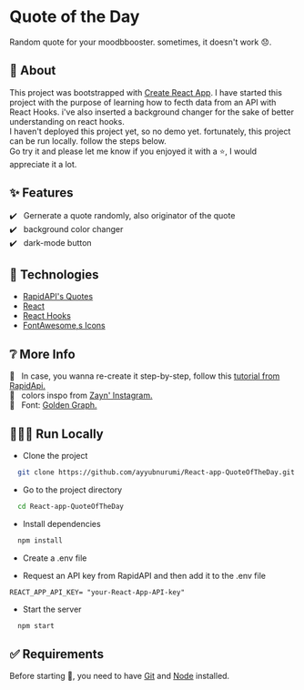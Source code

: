 # Quote of the Day

Random quote for your moodbbooster. sometimes, it doesn't work 😞.

## 🎯 About

This project was bootstrapped with [Create React App](https://github.com/facebook/create-react-app). I have started this project with the purpose of learning how to fecth data from an API with React Hooks. i've also inserted a background changer for the sake of better understanding on react hooks.<br/>
I haven't deployed this project yet, so no demo yet. fortunately, this project can be run locally. follow the steps below.<br/>
Go try it and please let me know if you enjoyed it with a ⭐️, I would appreciate it a lot.<br/>

## :sparkles: Features

:heavy_check_mark: &nbsp;&nbsp;Gernerate a quote randomly, also originator of the quote<br/>
:heavy_check_mark: &nbsp;&nbsp;background color changer<br/>
:heavy_check_mark: &nbsp;&nbsp;dark-mode button<br/>

## :rocket: Technologies

- [RapidAPI's Quotes](https://rapidapi.com/martin.svoboda/api/quotes15)
- [React](https://reactjs.org/)
- [React Hooks](https://reactjs.org/docs/hooks-intro.html)
- [FontAwesome,s Icons](https://fontawesome.com/)

## ❔ More Info

📝 &nbsp;&nbsp;In case, you wanna re-create it step-by-step, follow this [tutorial from RapidApi.](https://rapidapi.com/blog/react-hooks-fetch-data-api/)<br/>
🎨 &nbsp;&nbsp;colors inspo from [Zayn' Instagram.](https://www.instagram.com/kemponqq/)<br/>
🔡 &nbsp;&nbsp;Font: [Golden Graph.](https://bit.ly/goldengraph)<br/>

## 👨🏻‍💻 Run Locally

- Clone the project

```bash
  git clone https://github.com/ayyubnurumi/React-app-QuoteOfTheDay.git
```

- Go to the project directory

```bash
  cd React-app-QuoteOfTheDay
```

- Install dependencies

```bash
  npm install
```

- Create a .env file

- Request an API key from RapidAPI and then add it to the .env file

```
REACT_APP_API_KEY= "your-React-App-API-key"
```

- Start the server

```bash
  npm start
```

## :white_check_mark: Requirements

Before starting :checkered_flag:, you need to have [Git](https://git-scm.com) and [Node](https://nodejs.org/en/) installed.
<br/>
